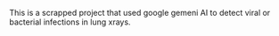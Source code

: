 This is a scrapped project that used google gemeni AI to detect viral or bacterial infections in lung xrays.
